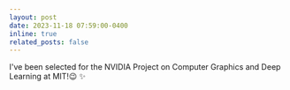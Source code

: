 ```yaml
---
layout: post
date: 2023-11-18 07:59:00-0400
inline: true
related_posts: false
---
```


I've been selected for the NVIDIA Project on Computer Graphics and Deep Learning at MIT!:wink: :sparkles:
